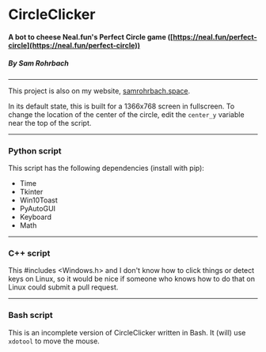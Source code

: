 # CircleClicker 
#### A bot to cheese Neal.fun's Perfect Circle game ([https://neal.fun/perfect-circle](https://neal.fun/perfect-circle))
##### By Sam Rohrbach

****

This project is also on my website, [samrohrbach.space](https://samrohrbach.space). 

In its default state, this is built for a 1366x768 screen in fullscreen. 
To change the location of the center of the circle, edit the `center_y` variable near the top of the script. 

****

### Python script
This script has the following dependencies (install with pip): 
- Time
- Tkinter
- Win10Toast
- PyAutoGUI
- Keyboard
- Math

****

### C++ script
This #includes <Windows.h> and I don't know how to click things or detect keys on Linux, so it would be nice if someone who knows how to do that on Linux could submit a pull request. 

****

### Bash script
This is an incomplete version of CircleClicker written in Bash. It (will) use `xdotool` to move the mouse. 
